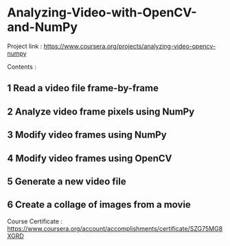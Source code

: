 # Analyzing-Video-with-OpenCV-and-NumPy

Project link : https://www.coursera.org/projects/analyzing-video-opencv-numpy 

Contents : 

## 1 Read a video file frame-by-frame

## 2 Analyze video frame pixels using NumPy

## 3 Modify video frames using NumPy

## 4 Modify video frames using OpenCV

## 5 Generate a new video file

## 6 Create a collage of images from a movie



Course Certificate : https://www.coursera.org/account/accomplishments/certificate/SZG75MG8XGRD
